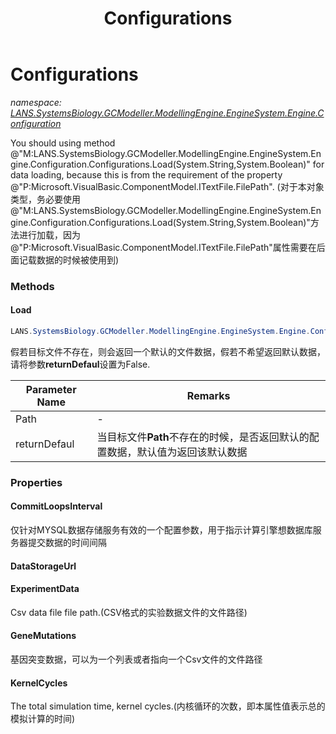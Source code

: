 ﻿---
title: Configurations
---

# Configurations
_namespace: [LANS.SystemsBiology.GCModeller.ModellingEngine.EngineSystem.Engine.Configuration](N-LANS.SystemsBiology.GCModeller.ModellingEngine.EngineSystem.Engine.Configuration.html)_

You should using method @"M:LANS.SystemsBiology.GCModeller.ModellingEngine.EngineSystem.Engine.Configuration.Configurations.Load(System.String,System.Boolean)" for data loading, because this is from the requirement of the property @"P:Microsoft.VisualBasic.ComponentModel.ITextFile.FilePath".
 (对于本对象类型，务必要使用@"M:LANS.SystemsBiology.GCModeller.ModellingEngine.EngineSystem.Engine.Configuration.Configurations.Load(System.String,System.Boolean)"方法进行加载，因为@"P:Microsoft.VisualBasic.ComponentModel.ITextFile.FilePath"属性需要在后面记载数据的时候被使用到)

### Methods

#### Load
```csharp
LANS.SystemsBiology.GCModeller.ModellingEngine.EngineSystem.Engine.Configuration.Configurations.Load(System.String,System.Boolean)
```
假若目标文件不存在，则会返回一个默认的文件数据，假若不希望返回默认数据，请将参数**returnDefaul**设置为False.

|Parameter Name|Remarks|
|--------------|-------|
|Path|-|
|returnDefaul|当目标文件**Path**不存在的时候，是否返回默认的配置数据，默认值为返回该默认数据|




### Properties

#### CommitLoopsInterval
仅针对MYSQL数据存储服务有效的一个配置参数，用于指示计算引擎想数据库服务器提交数据的时间间隔
#### DataStorageUrl

#### ExperimentData
Csv data file file path.(CSV格式的实验数据文件的文件路径)
#### GeneMutations
基因突变数据，可以为一个列表或者指向一个Csv文件的文件路径
#### KernelCycles
The total simulation time, kernel cycles.(内核循环的次数，即本属性值表示总的模拟计算的时间)

